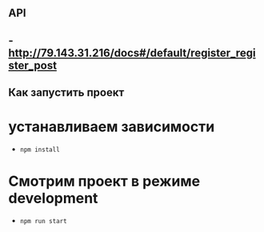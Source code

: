 
## API 

##  - http://79.143.31.216/docs#/default/register_register_post

## Как запустить проект

# устанавливаем зависимости

- `npm install`


# Смотрим проект в режиме development


- `npm run start` 

